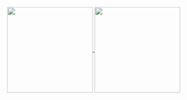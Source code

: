 <a href="https://github.com/l3onardocz/l3onardocz">
  <img height=200 align="center" src="https://github-readme-stats-l3onardo.vercel.app/api/wakatime?username=l3onardocz&theme=dark" />
</a>
<a href="https://github.com/l3onardocz/l3onardocz">
  <img height=200 align="center" src="https://github-readme-stats-l3onardo.vercel.app/api/top-langs?username=l3onardocz&layout=compact&langs_count=8&card_width=320&theme=dark" />
</a>

